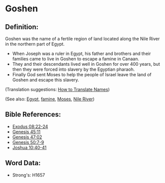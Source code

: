 # Goshen #

## Definition: ##

Goshen was the name of a fertile region of land located along the Nile River in the northern part of Egypt.

* When Joseph was a ruler in Egypt, his father and brothers and their families came to live in Goshen to escape a famine in Canaan.
* They and their descendants lived well in Goshen for over 400 years, but then they were forced into slavery by the Egyptian pharaoh.
* Finally God sent Moses to help the people of Israel leave the land of Goshen and escape this slavery.

(Translation suggestions: [How to Translate Names](rc://en/ta/man/translate/translate-names))

(See also: [Egypt](../names/egypt.md), [famine](../other/famine.md), [Moses](../names/moses.md), [Nile River](../names/nileriver.md))

## Bible References: ##

* [Exodus 08:22-24](rc://en/tn/help/exo/08/22)
* [Genesis 45:11](rc://en/tn/help/gen/45/11)
* [Genesis 47:02](rc://en/tn/help/gen/47/02)
* [Genesis 50:7-9](rc://en/tn/help/gen/50/07)
* [Joshua 10:40-41](rc://en/tn/help/jos/10/40)

## Word Data: ##

* Strong's: H1657
